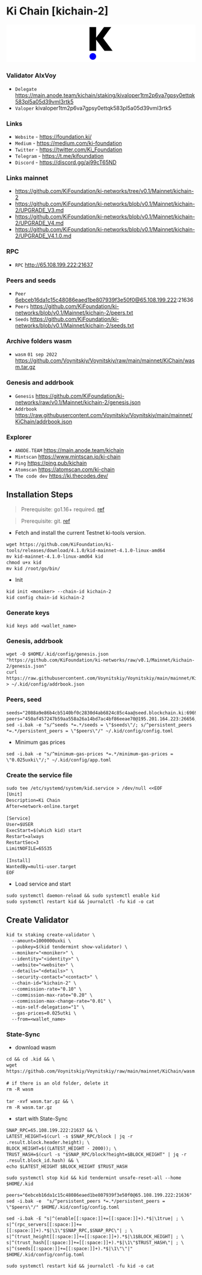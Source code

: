 # Ki Chain [kichain-2]
![KiChain Guide](https://github.com/Voynitskiy/Voynitskiy/blob/main/mainnet/KiChain/KiChain.png)
### Validator AlxVoy
* `Delegate` https://main.anode.team/kichain/staking/kivaloper1tm2p6va7gpsy0ettqk583pl5a05d39vml3rtk5
* `Valoper` kivaloper1tm2p6va7gpsy0ettqk583pl5a05d39vml3rtk5
### Links
* `Website` - https://foundation.ki/
* `Medium` - https://medium.com/ki-foundation
* `Twitter` - https://twitter.com/Ki_Foundation
* `Telegram` - https://t.me/kifoundation
* `Discord` - https://discord.gg/aj99cT65ND
### Links mainnet
* https://github.com/KiFoundation/ki-networks/tree/v0.1/Mainnet/kichain-2
* https://github.com/KiFoundation/ki-networks/blob/v0.1/Mainnet/kichain-2/UPGRADE_V3.md
* https://github.com/KiFoundation/ki-networks/blob/v0.1/Mainnet/kichain-2/UPGRADE_V4.md
* https://github.com/KiFoundation/ki-networks/blob/v0.1/Mainnet/kichain-2/UPGRADE_V4.1.0.md
### RPC
* `RPC` http://65.108.199.222:21637
### Peers and seeds
* `Peer` 6ebceb16da1c15c48086eaed1be807939f3e50f0@65.108.199.222:21636
* `Peers` https://github.com/KiFoundation/ki-networks/blob/v0.1/Mainnet/kichain-2/peers.txt
* `Seeds` https://github.com/KiFoundation/ki-networks/blob/v0.1/Mainnet/kichain-2/seeds.txt
### Archive folders wasm
* `wasm` `01 sep 2022` https://github.com/Voynitskiy/Voynitskiy/raw/main/mainnet/KiChain/wasm.tar.gz
### Genesis and addrbook
* `Genesis` https://github.com/KiFoundation/ki-networks/raw/v0.1/Mainnet/kichain-2/genesis.json
* `Addrbook` https://raw.githubusercontent.com/Voynitskiy/Voynitskiy/main/mainnet/KiChain/addrbook.json
### Explorer
* `ANODE.TEAM` https://main.anode.team/kichain
* `Mintscan` https://www.mintscan.io/ki-chain
* `Ping` https://ping.pub/kichain
* `Atomscan` https://atomscan.com/ki-chain
* `The code dev` https://ki.thecodes.dev/
## Installation Steps
>Prerequisite: go1.16+ required. [ref](https://golang.org/doc/install)

>Prerequisite: git. [ref](https://github.com/git/git)

* Fetch and install the current Testnet ki-tools version.
```shell
wget https://github.com/KiFoundation/ki-tools/releases/download/4.1.0/kid-mainnet-4.1.0-linux-amd64
mv kid-mainnet-4.1.0-linux-amd64 kid
chmod u+x kid
mv kid /root/go/bin/
```
* Init
```
kid init <moniker> --chain-id kichain-2
kid config chain-id kichain-2
```

### Generate keys
```
kid keys add <wallet_name>
```
### Genesis, addrbook
```
wget -O $HOME/.kid/config/genesis.json "https://github.com/KiFoundation/ki-networks/raw/v0.1/Mainnet/kichain-2/genesis.json"
curl https://raw.githubusercontent.com/Voynitskiy/Voynitskiy/main/mainnet/KiChain/addrbook.json > ~/.kid/config/addrbook.json
```
### Peers, seed
```
seeds="2088a9e86b4cb5140bf0c2830d4ab6824c85c4aa@seed.blockchain.ki:6969"
peers="450af457247b59aa558a26a14bd7ac4bf86eeae70@195.201.164.223:26656,81eef39d2ca9a07490857d197423da4ba5e01879@15.188.134.35:26656,5adb5ad6a6fcef624866cefdb551dafdc07f7e78@15.188.198.188:26656,41b321292cbe50c5c30017cc71c404481be0e20b@3.38.12.5:26656,644df8ae7f92e4b77cce887479798b7a7b300797@162.55.189.153:26656,f2b80411c2b48935b796c91c907565c3bd78aff4@142.132.184.154:26656,90c0614a1af1320665cab280bd5e73a18ddf09b8@38.242.200.186:26656,520f6bef2b8fa29dc618b080fe99767562089c78@65.108.206.131:26656"
sed -i.bak -e "s/^seeds *=.*/seeds = \"$seeds\"/; s/^persistent_peers *=.*/persistent_peers = \"$peers\"/" ~/.kid/config/config.toml
```
* Minimum gas prices
```
sed -i.bak -e "s/^minimum-gas-prices *=.*/minimum-gas-prices = \"0.025uxki\"/;" ~/.kid/config/app.toml
```
### Create the service file
```
sudo tee /etc/systemd/system/kid.service > /dev/null <<EOF
[Unit]
Description=Ki Chain
After=network-online.target

[Service]
User=$USER
ExecStart=$(which kid) start
Restart=always
RestartSec=3
LimitNOFILE=65535

[Install]
WantedBy=multi-user.target
EOF
```
* Load service and start
```
sudo systemctl daemon-reload && sudo systemctl enable kid
sudo systemctl restart kid && journalctl -fu kid -o cat
```
## Create Validator
```
kid tx staking create-validator \
  --amount=1000000uxki \
  --pubkey=$(kid tendermint show-validator) \
  --moniker="<moniker>" \
  --identity="<identity>" \
  --website="<website>" \
  --details="<details>" \
  --security-contact="<contact>" \
  --chain-id="kichain-2" \
  --commission-rate="0.10" \
  --commission-max-rate="0.20" \
  --commission-max-change-rate="0.01" \
  --min-self-delegation="1" \
  --gas-prices=0.025utki \
  --from=<wallet_name>
```
### State-Sync
* download wasm
```
cd && cd .kid && \
wget https://github.com/Voynitskiy/Voynitskiy/raw/main/mainnet/KiChain/wasm.tar.gz

# if there is an old folder, delete it
rm -R wasm

tar -xvf wasm.tar.gz && \
rm -R wasm.tar.gz
```
* start with State-Sync
```
SNAP_RPC=65.108.199.222:21637 && \
LATEST_HEIGHT=$(curl -s $SNAP_RPC/block | jq -r .result.block.header.height); \
BLOCK_HEIGHT=$((LATEST_HEIGHT - 2000)); \
TRUST_HASH=$(curl -s "$SNAP_RPC/block?height=$BLOCK_HEIGHT" | jq -r .result.block_id.hash) && \
echo $LATEST_HEIGHT $BLOCK_HEIGHT $TRUST_HASH
```
```
sudo systemctl stop kid && kid tendermint unsafe-reset-all --home $HOME/.kid
```
```
peers="6ebceb16da1c15c48086eaed1be807939f3e50f0@65.108.199.222:21636"
sed -i.bak -e  "s/^persistent_peers *=.*/persistent_peers = \"$peers\"/" $HOME/.kid/config/config.toml
```
```
sed -i.bak -E "s|^(enable[[:space:]]+=[[:space:]]+).*$|\1true| ; \
s|^(rpc_servers[[:space:]]+=[[:space:]]+).*$|\1\"$SNAP_RPC,$SNAP_RPC\"| ; \
s|^(trust_height[[:space:]]+=[[:space:]]+).*$|\1$BLOCK_HEIGHT| ; \
s|^(trust_hash[[:space:]]+=[[:space:]]+).*$|\1\"$TRUST_HASH\"| ; \
s|^(seeds[[:space:]]+=[[:space:]]+).*$|\1\"\"|" $HOME/.kid/config/config.toml
```
```
sudo systemctl restart kid && journalctl -fu kid -o cat
```
